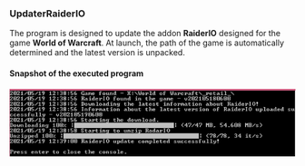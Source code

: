 ### UpdaterRaiderIO

The program is designed to update the addon **RaiderIO** designed for the game **World of Warcraft**. At launch, the path of the game is automatically determined and the latest version is unpacked.

#### Snapshot of the executed program
![Image alt](https://github.com/Xenocell/UpdaterRaiderIO/blob/main/screen.png)
